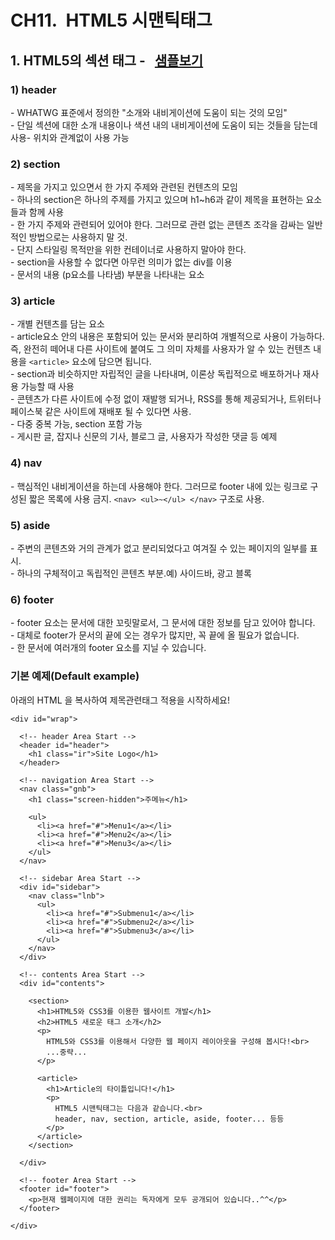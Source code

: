 # CH11.  HTML5 시맨틱태그

##   

## 1. HTML5의 섹션 태그 \-   [샘플보기](http://wdschools.co.kr/gate/classroom/chapter1-html5/page/sample/html5-test2.html)

  

### 1) header

\- WHATWG 표준에서 정의한 "소개와 내비게이션에 도움이 되는 것의 모임"  
\- 단일 섹션에 대한 소개 내용이나 색션 내의 내비게이션에 도움이 되는 것들을 담는데 사용- 위치와 관계없이 사용 가능

  

### 2) section

\- 제목을 가지고 있으면서 한 가지 주제와 관련된 컨텐츠의 모임  
\- 하나의 section은 하나의 주제를 가지고 있으며 h1~h6과 같이 제목을 표현하는 요소들과 함께 사용  
\- 한 가지 주제와 관련되어 있어야 한다. 그러므로 관련 없는 콘텐츠 조각을 감싸는 일반적인 방법으로는 사용하지 말 것.  
\- 단지 스타일링 목적만을 위한 컨테이너로 사용하지 말아야 한다.  
\- section을 사용할 수 없다면 아무런 의미가 없는 div를 이용  
\- 문서의 내용 (p요소를 나타냄) 부분을 나타내는 요소

  

### 3) article

\- 개별 컨텐츠를 담는 요소  
\- article요소 안의 내용은 포함되어 있는 문서와 분리하여 개별적으로 사용이 가능하다. 즉, 완전히 떼어내 다른 사이트에 붙여도 그 의미 자체를 사용자가 알 수 있는 컨텐츠 내용을 `<article>` 요소에 담으면 됩니다.  
\- section과 비슷하지만 자립적인 글을 나타내며, 이론상 독립적으로 배포하거나 재사용 가능할 때 사용  
\- 콘텐츠가 다른 사이트에 수정 없이 재발행 되거나, RSS를 통해 제공되거나, 트위터나 페이스북 같은 사이트에 재배포 될 수 있다면 사용.  
\- 다중 중복 가능, section 포함 가능  
\- 게시판 글, 잡지나 신문의 기사, 블로그 글, 사용자가 작성한 댓글 등 예제

  

### 4) nav

\- 핵심적인 내비게이션을 하는데 사용해야 한다. 그러므로 footer 내에 있는 링크로 구성된 짧은 목록에 사용 금지. `<nav> <ul>~</ul> </nav>` 구조로 사용.

  

### 5) aside

\- 주변의 콘텐츠와 거의 관계가 없고 분리되었다고 여겨질 수 있는 페이지의 일부를 표시.  
\- 하나의 구체적이고 독립적인 콘텐츠 부분.예) 사이드바, 광고 블록

  

### 6) footer

\- footer 요소는 문서에 대한 꼬릿말로서, 그 문서에 대한 정보를 담고 있어야 합니다.  
\- 대체로 footer가 문서의 끝에 오는 경우가 많지만, 꼭 끝에 올 필요가 없습니다.  
\- 한 문서에 여러개의 footer 요소를 지닐 수 있습니다.

  

  

### 기본 예제(Default example)

아래의 HTML 을 복사하여 제목관련태그 적용을 시작하세요!

  

```
<div id="wrap">
		
  <!-- header Area Start -->
  <header id="header">
    <h1 class="ir">Site Logo</h1>
  </header>

  <!-- navigation Area Start -->
  <nav class="gnb">
    <h1 class="screen-hidden">주메뉴</h1>

    <ul>
      <li><a href="#">Menu1</a></li>
      <li><a href="#">Menu2</a></li>
      <li><a href="#">Menu3</a></li>
    </ul>
  </nav>

  <!-- sidebar Area Start -->
  <div id="sidebar">
    <nav class="lnb">
      <ul>
        <li><a href="#">Submenu1</a></li>
        <li><a href="#">Submenu2</a></li>
        <li><a href="#">Submenu3</a></li>
      </ul>
    </nav>
  </div>

  <!-- contents Area Start -->
  <div id="contents">
    
    <section>				
      <h1>HTML5와 CSS3를 이용한 웹사이트 개발</h1>
      <h2>HTML5 새로운 태그 소개</h2>
      <p>
        HTML5와 CSS3를 이용해서 다양한 웹 페이지 레이아웃을 구성해 봅시다!<br>
        ...중략...
      </p>

      <article>
        <h1>Article의 타이틀입니다!</h1>
        <p>
          HTML5 시맨틱태그는 다음과 같습니다.<br>
          header, nav, section, article, aside, footer... 등등
        </p>
      </article>
    </section>

  </div>

  <!-- footer Area Start -->
  <footer id="footer">
    <p>현재 웹페이지에 대한 권리는 독자에게 모두 공개되어 있습니다..^^</p>
  </footer>

</div>
```
